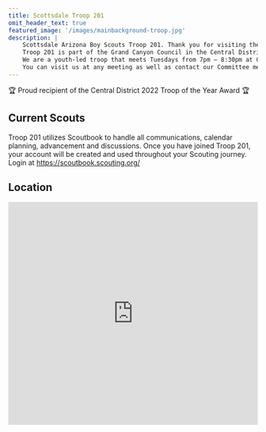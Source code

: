 ```yaml
---
title: Scottsdale Troop 201
omit_header_text: true
featured_image: '/images/mainbackground-troop.jpg'
description: |
    Scottsdale Arizona Boy Scouts Troop 201. Thank you for visiting the Troop 201 website.
    Troop 201 is part of the Grand Canyon Council in the Central District.
    We are a youth-led troop that meets Tuesdays from 7pm – 8:30pm at Camelback Church of Christ.
    You can visit us at any meeting as well as contact our Committee members at info@aztroop201.org for more information.
---
```


:trophy: Proud recipient of the Central District 2022 Troop of the Year Award :trophy:


## Current Scouts

Troop 201 utilizes Scoutbook to handle all communications, calendar planning, advancement and discussions. Once you have joined Troop 201, your account will be created and used throughout your Scouting journey. Login at https://scoutbook.scouting.org/

## Location

<iframe src="https://www.google.com/maps/embed?pb=!1m18!1m12!1m3!1d831.7414567313057!2d-111.96797479513178!3d33.50226621085676!2m3!1f0!2f0!3f0!3m2!1i1024!2i768!4f13.1!3m3!1m2!1s0x872b0c63a4be2809%3A0x7c79e018451bd664!2sCamelback%20Church%20of%20Christ!5e0!3m2!1sen!2sus!4v1663542864524!5m2!1sen!2sus" width="100%" height="450" style="border:0;" allowfullscreen="" loading="lazy" referrerpolicy="no-referrer-when-downgrade"></iframe>